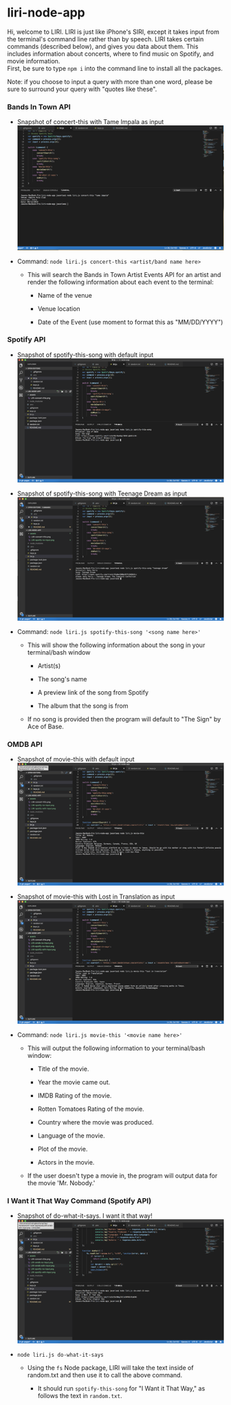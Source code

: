 # liri-node-app
Hi, welcome to LIRI.  LIRI is just like iPhone's SIRI, except it takes input from the terminal's command line rather than by speech.  LIRI takes certain commands (described below), and gives you data about them.  This includes information about concerts, where to find music on Spotify, and movie information.  
First, be sure to type `npm i` into the command line to install all the packages.

Note: if you choose to input a query with more than one word, please be sure to surround your query with "quotes like these".

### Bands In Town API
* Snapshot of concert-this with Tame Impala as input
![LIRI-concert-this](assets/LIRI-concert-this.png?raw=true "LIRI-concert-this")

* Command: `node liri.js concert-this <artist/band name here>`

   * This will search the Bands in Town Artist Events API for an artist and render the following information about each event to the terminal:

     * Name of the venue

     * Venue location

     * Date of the Event (use moment to format this as "MM/DD/YYYY")


### Spotify API
* Snapshot of spotify-this-song with default input
![LIRI-spotify-no-input](assets/LIRI-spotify-no-input.png?raw=true "LIRI-spotify-no-input")

* Snapshot of spotify-this-song with Teenage Dream as input
![LIRI-spotify-with-input](assets/LIRI-spotify-with-input.png?raw=true "LIRI-spotify-with-input")

* Command: `node liri.js spotify-this-song '<song name here>'`

   * This will show the following information about the song in your terminal/bash window

     * Artist(s)

     * The song's name

     * A preview link of the song from Spotify

     * The album that the song is from

   * If no song is provided then the program will default to "The Sign" by Ace of Base.

### OMDB API
* Snapshot of movie-this with default input
![LIRI-omdb-no-input](assets/LIRI-omdb-no-input.png?raw=true "LIRI-omdb-no-input")

* Snapshot of movie-this with Lost in Translation as input
![LIRI-omdb-with-input](assets/LIRI-omdb-with-input.png?raw=true "LIRI-omdb-with-input")

* Command: `node liri.js movie-this '<movie name here>'`

   * This will output the following information to your terminal/bash window:

       * Title of the movie.

       * Year the movie came out.

       * IMDB Rating of the movie.

       * Rotten Tomatoes Rating of the movie.

       * Country where the movie was produced.

       * Language of the movie.

       * Plot of the movie.

       * Actors in the movie.

   * If the user doesn't type a movie in, the program will output data for the movie 'Mr. Nobody.'

### I Want it That Way Command (Spotify API)

* Snapshot of do-what-it-says.  I want it that way!
![LIRI-do-what-it-says](assets/LIRI-do-what-it-says.png?raw=true "LIRI-do-what-it-says")

* `node liri.js do-what-it-says`

   * Using the `fs` Node package, LIRI will take the text inside of random.txt and then use it to call the above command.

     * It should run `spotify-this-song` for "I Want it That Way," as follows the text in `random.txt`.
